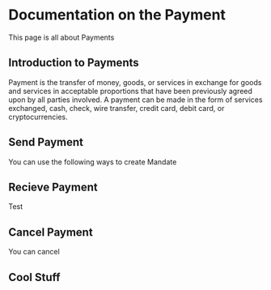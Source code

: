 # Documentation on the Payment
This page is all about Payments

## Introduction to Payments
Payment is the transfer of money, goods, or services in exchange for goods and services in acceptable proportions that have been previously agreed upon by all parties involved. A payment can be made in the form of services exchanged, cash, check, wire transfer, credit card, debit card, or cryptocurrencies.

## Send Payment
You can use the following ways to create Mandate

## Recieve Payment
Test

## Cancel Payment
You can cancel

## Cool Stuff

